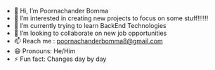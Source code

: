 - 👋 Hi, I’m Poornachander Bomma
- 👀 I’m interested in creating new projects to focus on some stuff!!!!!! 
- 🌱 I’m currently trying to learn BackEnd Technologies
- 💞️ I’m looking to collaborate on new job opportunities
- 📫 Reach me : poornachanderbomma8@gmail.com
- 😄 Pronouns: He/Him
- ⚡ Fun fact: Changes day by day 

<!---
poornachander8/poornachander8 is a ✨ special ✨ repository because its `README.md` (this file) appears on your GitHub profile.
You can click the Preview link to take a look at your changes.
--->

